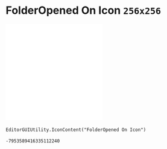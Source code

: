 # FolderOpened On Icon `256x256`
<img src="/img/FolderOpened%20On%20Icon.png" width=256 height=256>

``` CSharp
EditorGUIUtility.IconContent("FolderOpened On Icon")
```
```
-7953589416335112240
```

